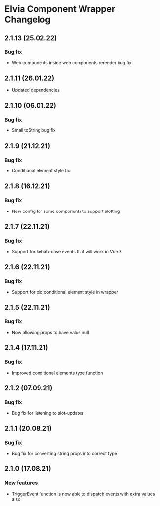 # Elvia Component Wrapper Changelog

## 2.1.13 (25.02.22)

### Bug fix

- Web components inside web components rerender bug fix.

## 2.1.11 (26.01.22)

- Updated dependencies

## 2.1.10 (06.01.22)

### Bug fix

- Small toString bug fix

## 2.1.9 (21.12.21)

### Bug fix

- Conditional element style fix

## 2.1.8 (16.12.21)

### Bug fix

- New config for some components to support slotting

## 2.1.7 (22.11.21)

### Bug fix

- Support for kebab-case events that will work in Vue 3

## 2.1.6 (22.11.21)

### Bug fix

- Support for old conditional element style in wrapper

## 2.1.5 (22.11.21)

### Bug fix

- Now allowing props to have value null

## 2.1.4 (17.11.21)

### Bug fix

- Improved conditional elements type function

## 2.1.2 (07.09.21)

### Bug fix

- Bug fix for listening to slot-updates

## 2.1.1 (20.08.21)

### Bug fix

- Bug fix for converting string props into correct type

## 2.1.0 (17.08.21)

### New features

- TriggerEvent function is now able to dispatch events with extra values also
